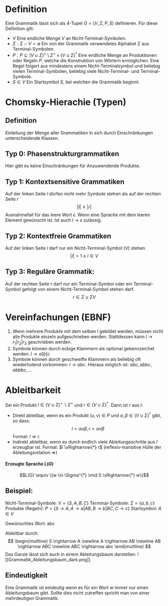 # Definition
Eine Grammatik lässt sich als 4-Tupel $G = (V, \Sigma, P, S)$ definieren. Für diese Definition gilt:
- $V$
  Eine endliche Menge $V$ an Nicht-Terminal-Symbolen.
- $\Sigma: \Sigma \cap V = \emptyset$
  Ein von der Grammatik verwendetes Alphabet $\Sigma$ aus Terminal-Symbolen.
- $P: P \subseteq (V \cup \Sigma)^{+} \setminus \Sigma^{+} \times (V \cup \Sigma)^{*}$
  Eine endliche Menge an Produktionen oder Regeln $P$, welche die Konstruktion von Wörtern ermöglichen. Eine Regel folgert aus mindestens einem Nicht-Terminalsymbol und beliebig vielen Terminal-Symbolen, beliebig viele Nicht-Terminal- und Terminal-Symbole.
- $S \in V$
  Ein Startsymbol $S$, bei welchen die Grammatik beginnt.
# Chomsky-Hierachie (Typen)
## Definition
Einteilung der Menge aller Grammatiken in sich durch Einschränkungen unterscheidende Klassen.
## Typ 0: Phasenstrukturgrammatiken
Hier gibt es keine Einschränkungen für Anzuwendende Produkte.
## Typ 1: Kontextsensitive Grammatiken
Auf der linken Seite $l$ dürfen nicht mehr Symbole stehen als auf der rechten Seite $r$
$$|l| \leq |r|$$
Ausnahmefall für das leere Wort $\epsilon$. Wenn eine Sprache mit dem leeren Element gewünscht ist. Ist auch $l \rightarrow \epsilon$ zulässig.
## Typ 2: Kontextfreie Grammatiken
Auf der linken Seite $l$ darf nur ein Nicht-Terminal-Symbol $(V)$ stehen.
$$|l| = 1 \land l \in V$$
## Typ 3: Reguläre Grammatik:
Auf der rechten Seite $r$ darf nur ein Terminal-Symbol oder ein Terminal-Symbol gefolgt von einem Nicht-Terminal-Symbol stehen darf.
$$r \in \Sigma \cup \Sigma V$$
# Vereinfachungen (EBNF)
1. Wenn mehrere Produkte mit dem selben $l$ gebildet werden, müssen nicht alle Produkte einzeln aufgeschrieben werden. Stattdessen kann $l \rightarrow r_1 | r_2 | r_3$ geschrieben werden.
2. Symbole können durch eckige Klammern als optional gekennzeichet werden: $l \rightarrow a[b]c$
3. Symbole können durch geschweifte Klammern als beliebig oft wiederholend vorkommen: $l \rightarrow a{b}c$. Hieraus möglich ist: $abc, abbc, abbbc, ...$
# Ableitbarkeit
Sei ein Produkt $l \in (V \cup \Sigma)^{+} \backslash \Sigma^{+}$ und $r \in (V \cup \Sigma)^{*}$. Dann ist $r$ aus $l$:
- Direkt ableitbar, wenn es ein Produkt $(u, v) \in P$ und $\alpha, \beta \in (V \cup \Sigma)^{*}$ gibt, so dass:
  $$l = \alpha u \beta, r = \alpha v \beta$$Formal: $l \Rightarrow r$.
- Indirekt ableitbar, wenn es durch endlich viele Ableitungsschritte aus $l$ erzeugbar ist.
  Formal: $l \xRightarrow{*} r$ (reflexiv-transitive Hülle der Ableitungsrelation $\Rightarrow$)
#### Erzeugte Sprache $L(G)$
$$L(G) \equiv \{w \in \Sigma^{*} \mid S \xRightarrow{*} w\}$$
## Beispiel:
Nicht-Terminal-Symbole: $V = \{S, A, B, C\}$
Terminal-Symbole: $\Sigma = \{a, b, c\}$
Produkte (Regeln): $P = \{S \rightarrow A, A \rightarrow a | AB, B \rightarrow b | BC, C \rightarrow c\}$
Startsymbol: $A \in V$

Gewünschtes Wort: abc

Ableitbar durch:
$$ \begin{multline}
S \rightarrow A \newline
A \rightarrow AB \newline
AB \rightarrow ABC \newline
ABC \rightarrow abc
\end{multline} $$
Das Ganze lässt sich auch in einem Ableitungsbaum darstellen:
![[Grammatik_Ableitungsbaum_dark.png]]
## Eindeutigkeit
Eine Grammatik ist eindeutig wenn es für ein Wort $w$ immer nur einen Ableitungsbaum gibt. Sollte dies nicht zutreffen spricht man von einer mehrdeutigen Grammatik.